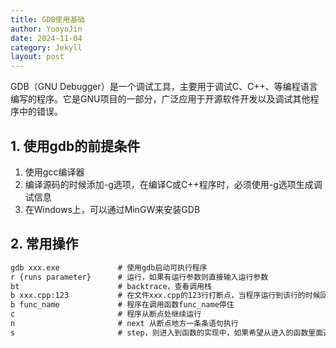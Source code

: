 ```yaml
---
title: GDB使用基础
author: YooyoJin
date: 2024-11-04
category: Jekyll
layout: post
---
```


GDB（GNU Debugger）是一个调试工具，主要用于调试C、C++、等编程语言编写的程序。它是GNU项目的一部分，广泛应用于开源软件开发以及调试其他程序中的错误。

## 1. 使用gdb的前提条件

1. 使用gcc编译器
1. 编译源码的时候添加-g选项，在编译C或C++程序时，必须使用-g选项生成调试信息
1. 在Windows上，可以通过MinGW来安装GDB

## 2. 常用操作

``` cmd
gdb xxx.exe             # 使用gdb启动可执行程序
r {runs parameter}      # 运行，如果有运行参数则直接输入运行参数
bt                      # backtrace，查看调用栈
b xxx.cpp:123           # 在文件xxx.cpp的123行打断点，当程序运行到该行的时候回停住
b func_name             # 程序在调用函数func_name停住
c                       # 程序从断点处继续运行
n                       # next 从断点地方一条条语句执行
s                       # step，则进入到函数的实现中，如果希望从进入的函数里面退出，输入fin或者finish
```